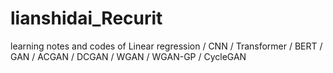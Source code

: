 # lianshidai_Recurit
learning notes and codes of Linear regression / CNN / Transformer / BERT / GAN / ACGAN / DCGAN / WGAN / WGAN-GP / CycleGAN
